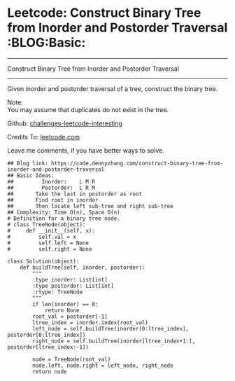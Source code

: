 # Leetcode: Construct Binary Tree from Inorder and Postorder Traversal     :BLOG:Basic:


---

Construct Binary Tree from Inorder and Postorder Traversal  

---

Given inorder and postorder traversal of a tree, construct the binary tree.  

Note:  
You may assume that duplicates do not exist in the tree.  

Github: [challenges-leetcode-interesting](https://github.com/DennyZhang/challenges-leetcode-interesting/tree/master/construct-binary-tree-from-inorder-and-postorder-traversal)  

Credits To: [leetcode.com](https://leetcode.com/problems/construct-binary-tree-from-inorder-and-postorder-traversal/description/)  

Leave me comments, if you have better ways to solve.  

    ## Blog link: https://code.dennyzhang.com/construct-binary-tree-from-inorder-and-postorder-traversal
    ## Basic Ideas:
    ##         Inorder:    L M R
    ##         Postorder:  L R M
    ##       Take the last in postorder as root
    ##       Find root in inorder
    ##       Then locate left sub-tree and right sub-tree
    ## Complexity: Time O(n), Space O(n)
    # Definition for a binary tree node.
    # class TreeNode(object):
    #     def __init__(self, x):
    #         self.val = x
    #         self.left = None
    #         self.right = None
    
    class Solution(object):
        def buildTree(self, inorder, postorder):
            """
            :type inorder: List[int]
            :type postorder: List[int]
            :rtype: TreeNode
            """
            if len(inorder) == 0:
                return None
            root_val = postorder[-1]
            ltree_index = inorder.index(root_val)
            left_node = self.buildTree(inorder[0:ltree_index], postorder[0:ltree_index])
            right_node = self.buildTree(inorder[ltree_index+1:], postorder[ltree_index:-1])
    
            node = TreeNode(root_val)
            node.left, node.right = left_node, right_node
            return node